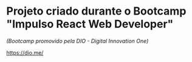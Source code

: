 # Projeto criado durante o Bootcamp "Impulso React Web Developer"

*(Bootcamp promovido pela DIO - Digital Innovation One)*

https://dio.me/